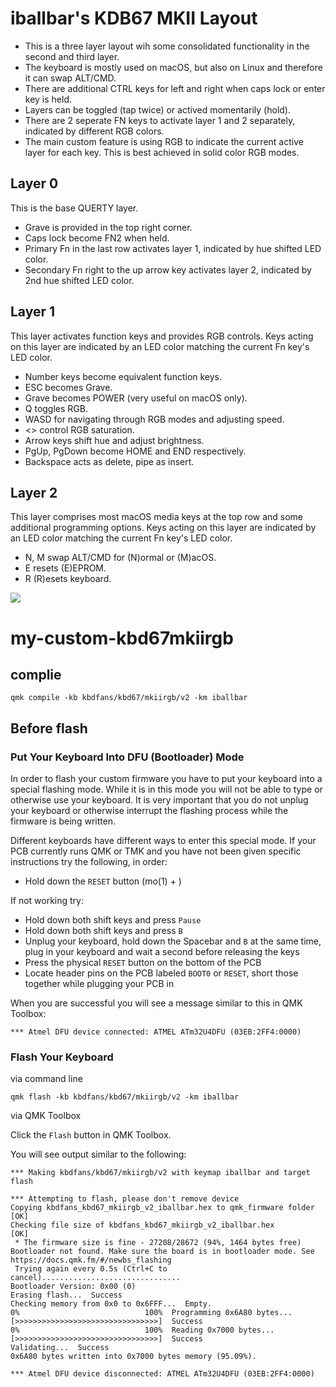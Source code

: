 # iballbar's KDB67 MKII Layout

* This is a three layer layout wih some consolidated functionality in the second and third layer.
* The keyboard is mostly used on macOS, but also on Linux and therefore it can swap ALT/CMD.
* There are additional CTRL keys for left and right when caps lock or enter key is held.
* Layers can be toggled (tap twice) or actived momentarily (hold).
* There are 2 seperate FN keys to activate layer 1 and 2 separately, indicated by different RGB colors.
* The main custom feature is using RGB to indicate the current active layer for each key. This is best achieved in solid color RGB modes.

## Layer 0

This is the base QUERTY layer.

* Grave is provided in the top right corner.
* Caps lock become FN2 when held.
* Primary Fn in the last row activates layer 1, indicated by hue shifted LED color.
* Secondary Fn right to the up arrow key activates layer 2, indicated by 2nd hue shifted LED color.

## Layer 1

This layer activates function keys and provides RGB controls. Keys acting on this layer are indicated by an LED color matching the current Fn key's LED color.

* Number keys become equivalent function keys.
* ESC becomes Grave.
* Grave becomes POWER (very useful on macOS only).
* Q toggles RGB.
* WASD for navigating through RGB modes and adjusting speed.
* <> control RGB saturation.
* Arrow keys shift hue and adjust brightness.
* PgUp, PgDown become HOME and END respectively.
* Backspace acts as delete, pipe as insert.

## Layer 2

This layer comprises most macOS media keys at the top row and some additional programming options. Keys acting on this layer are indicated by an LED color matching the current Fn key's LED color.

* N, M swap ALT/CMD for (N)ormal or (M)acOS.
* E resets (E)EPROM.
* R (R)esets keyboard.

![](https://i.imgur.com/sxJ1ocF.png)
# my-custom-kbd67mkiirgb

## complie 
```
qmk compile -kb kbdfans/kbd67/mkiirgb/v2 -km iballbar
```

## Before flash
### Put Your Keyboard Into DFU (Bootloader) Mode

In order to flash your custom firmware you have to put your keyboard into a special flashing mode. While it is in this mode you will not be able to type or otherwise use your keyboard. It is very important that you do not unplug your keyboard or otherwise interrupt the flashing process while the firmware is being written.

Different keyboards have different ways to enter this special mode. If your PCB currently runs QMK or TMK and you have not been given specific instructions try the following, in order:

* Hold down the `RESET` button (mo(1) + \)

If not working try: 
* Hold down both shift keys and press `Pause`
* Hold down both shift keys and press `B`
* Unplug your keyboard, hold down the Spacebar and `B` at the same time, plug in your keyboard and wait a second before releasing the keys
* Press the physical `RESET` button on the bottom of the PCB
* Locate header pins on the PCB labeled `BOOT0` or `RESET`, short those together while plugging your PCB in

When you are successful you will see a message similar to this in QMK Toolbox:

```
*** Atmel DFU device connected: ATMEL ATm32U4DFU (03EB:2FF4:0000)
```

### Flash Your Keyboard
via command line
```
qmk flash -kb kbdfans/kbd67/mkiirgb/v2 -km iballbar 
```

via QMK Toolbox

Click the `Flash` button in QMK Toolbox. 

You will see output similar to the following:

```
*** Making kbdfans/kbd67/mkiirgb/v2 with keymap iballbar and target flash

*** Attempting to flash, please don't remove device
Copying kbdfans_kbd67_mkiirgb_v2_iballbar.hex to qmk_firmware folder                                [OK]
Checking file size of kbdfans_kbd67_mkiirgb_v2_iballbar.hex                                         [OK]
 * The firmware size is fine - 27208/28672 (94%, 1464 bytes free)
Bootloader not found. Make sure the board is in bootloader mode. See https://docs.qmk.fm/#/newbs_flashing
 Trying again every 0.5s (Ctrl+C to cancel)...............................
Bootloader Version: 0x00 (0)
Erasing flash...  Success
Checking memory from 0x0 to 0x6FFF...  Empty.
0%                            100%  Programming 0x6A80 bytes...
[>>>>>>>>>>>>>>>>>>>>>>>>>>>>>>>>]  Success
0%                            100%  Reading 0x7000 bytes...
[>>>>>>>>>>>>>>>>>>>>>>>>>>>>>>>>]  Success
Validating...  Success
0x6A80 bytes written into 0x7000 bytes memory (95.09%).
    
*** Atmel DFU device disconnected: ATMEL ATm32U4DFU (03EB:2FF4:0000)
```


